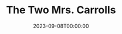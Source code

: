 ---
title: The Two Mrs. Carrolls
date: 2023-09-08T00:00:00
opening_date: 1955-04-20
closing_date: 1955-04-30
layout: productions
program:
Theatre: Theatre Jacksonville
Venue: Little Theatre
cast:
- Cecily Harden: Betty Groves
- Clemence: Erika Schmeitzner
- Denis Pennington: Walter Gomel
- Doctor Tuttle: Jay Harder
- Geoffrey Carroll: Hobson Blackmon
- Harriet Updyke: Helen Keegan
- Mrs. Latham: Jane Johnson
- Sally Carroll: Ruth Klein
crew:
- Book Holder: Margaret Lafferty
- Director: Paul Geisenhof
- Light Controls: L.J. Gift
- Make-up Assistant:
  - Elizabeth Hill
  - Virginia Gomel
  - Madelon Geisenhof
  - Betty Ogilvie
  - Phil Parvin
- Make-up Chairman: Jocelyn Brown
- Painting and Construction:
  - Barbara Meyer
  - Mel Barnert
  - Elaine Barnert
  - Bill Diesinger
  - Betty Green
  - Laurel Barton
  - Budd Porter
  - Beverly Rome
  - Don Anderson
  - Fritz Jipson
  - Jim Welsford
  - Ellis Barnert
  - Millie Barnert
  - Mary Wallis
  - Margaret Burt
  - Joe Portnoy
  - Alice Nunn
  - Nat Nunn
  - Kathi Stewart
  - L.J. Gift
  - Alice Wise
  - Martha Smith
  - Jerome Fletcher
  - Esther Barnes
  - Polly Clendening
  - Rose Forney
  - Brenda Hasty
  - Joe Ellovich
  - Nina Branch
  - Bob Adams
  - Pat Eyster
  - Evelyn Cone
  - Bill Tuggle
  - Mattie Godwin
- Properties Assistant:
  - Jeanne Strickland
  - Jane White
- Properties Chairman: George Durney
- Setting and Technical Direction: George A. Ramsey, Jr.
- Sound and Music:
  - Rhetta Lackey
  - Anne Rogers
- Stage Manager: Carolina Rawls
- Wardrobe Assistant:
  - Esther Barnes
  - Shirley Caruthers
  - Elaine Barnert
  - Beverly Fink
  - Polly Clendening
  - Eileen Duval
  - Jane Marvin
- Wardrobe Chairman: Millie Barnert
- Wardrobe Coordinator: Becky Rogers
orchestra:
---